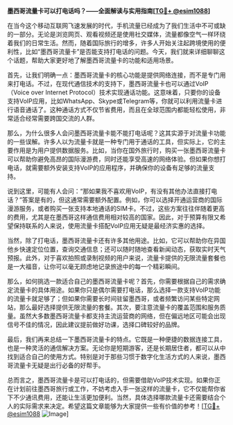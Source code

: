 **墨西哥流量卡可以打电话吗？——全面解读与实用指南[[TG💪+ @esim1088](https://t.me/s/esim1088)]**

在当今这个移动互联网飞速发展的时代，手机流量已经成为了我们生活中不可或缺的一部分。无论是浏览网页、观看视频还是使用社交媒体，流量都像空气一样环绕着我们的日常生活。然而，随着国际旅行的增多，许多人开始关注起跨境使用的便利性，比如“墨西哥流量卡”是否能支持打电话的问题。今天，我们就来详细聊聊这个话题，帮助大家更好地了解墨西哥流量卡的功能和适用场景。

首先，让我们明确一点：墨西哥流量卡的核心功能是提供网络连接，而不是专门用来打电话。不过，在现代通信技术的支持下，墨西哥流量卡也可以通过VoIP（Voice over Internet Protocol）技术实现通话功能。这意味着，只要你的设备支持VoIP应用，比如WhatsApp、Skype或Telegram等，你就可以利用流量卡进行语音通话了。这种通话方式不仅节省费用，而且在全球范围内都能轻松使用，非常适合经常需要跨国交流的人群。

那么，为什么很多人会问墨西哥流量卡能不能打电话呢？这其实源于对流量卡功能的一些误解。许多人以为流量卡就是一种专门用于通话的工具，但实际上，它的主要作用是为用户提供数据服务。比如，当你在国外旅行时，购买一张墨西哥流量卡可以帮助你避免高昂的国际漫游费，同时还能享受高速的网络体验。但如果你想打电话，就需要额外安装支持VoIP的应用程序，并确保你的设备有足够的流量支持。

说到这里，可能有人会问：“那如果我不喜欢用VoIP，有没有其他办法直接打电话？”答案是有的，但这通常需要额外配置。例如，你可以选择开通运营商的国际漫游服务，或者购买一张支持本地通话的SIM卡。不过，这些方案往往伴随着更高的费用，尤其是在墨西哥这样通信费用相对较高的国家。因此，对于预算有限又希望保持联系的人来说，使用流量卡搭配VoIP应用无疑是最经济实惠的选择。

当然，除了打电话，墨西哥流量卡还有许多其他用途。比如，它可以帮助你在异国他乡快速定位位置，查询交通信息；还可以随时随地查看新闻动态，获取实时天气预报。此外，对于喜欢拍照或录制视频的用户来说，流量卡提供的无限流量套餐也是一大福音，让你可以毫无顾虑地记录旅途中的每一个精彩瞬间。

那么，如何挑选一款适合自己的墨西哥流量卡呢？首先，你需要根据自己的需求确定流量卡的具体用途。如果你只是偶尔需要打电话，那么选择一款支持VoIP功能的流量卡就足够了；但如果你需要长时间驻留墨西哥，或者频繁访问某些特定网站，那么最好选择提供无限流量的套餐。其次，要注意流量卡的覆盖范围和服务质量。虽然大多数墨西哥流量卡都支持主流运营商的网络，但在偏远地区可能会出现信号不佳的情况，因此建议提前做好功课，选择口碑较好的品牌。

最后，我们再来总结一下墨西哥流量卡的特点。它既是一种便捷的数据连接工具，也是一种灵活的通信解决方案。无论你是短期游客，还是长期居住者，都可以从中找到适合自己的使用方式。特别是对于那些习惯于数字化生活方式的人来说，墨西哥流量卡无疑是出行必备的好帮手。

总而言之，墨西哥流量卡是可以打电话的，但需要借助VoIP技术实现。如果你正在计划前往墨西哥旅行或工作，不妨考虑入手一张这样的流量卡，它不仅能帮你省下不少通讯费用，还能让生活更加便利。当然，具体选择哪款流量卡还需要结合个人的实际需求来决定。希望这篇文章能够为大家提供一些有价值的参考！[[TG💪+ @esim1088](https://t.me/s/esim1088) ![Image](https://i.postimg.cc/4NQfJmqS/Snipaste-2025-05-13-00-14-12.png)]